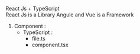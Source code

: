React Js + TypeScript  
React Js is a Library
Angule and Vue is a Framework
  1. Component :
     - TypeScript :
       - file.ts
       - component.tsx
